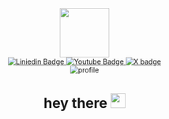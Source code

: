 

<div id ="header" align="center">
  <img src="https://media.giphy.com/media/v1.Y2lkPTc5MGI3NjExbXQ1OGRtdGppNmJicWg3N2tnOGI5dm1pNW96cmUzN2dvaDVzbjFvZyZlcD12MV9pbnRlcm5hbF9naWZfYnlfaWQmY3Q9cw/M9gbBd9nbDrOTu1Mqx/giphy.gif" width="100"/>
</div>

<div id="badges" align="center">
   <a href="https://www.linkedin.com/in/olatunji-a-82749438/">
    <img src="https://img.shields.io/badge/LinkedIn-blue?logo=linkedin&logoColor=white" alt="Liniedin Badge"/>
  </a>
   <a href="https://www.youtube.com/channel/UCkak3GrVYcWPV4FxPQ9brRg"> 
    <img src="https://img.shields.io/badge/Youtube-red?logo=youtube&logoColor=white" alt="Youtube Badge"/>
  </a>
  <a href="www.x.com">
    <img src="https://img.shields.io/badge/X-black?logo=x&logoColor=white" alt="X badge"/>
  </a>
  <div>
     <img src="https://komarev.com/ghpvc/?username=Tjiaz&style=flat-square&color=blue" alt="profile" />
  </div>
  <h1>
    hey there 
    <img src="https://media.giphy.com/media/hvRJCLFzcasrR4ia7z/giphy.gif" width="30px""/>
  </h1>

</div>

 


<!--
**Tjiaz/Tjiaz** is a ✨ _special_ ✨ repository because its `README.md` (this file) appears on your GitHub profile.

Here are some ideas to get you started:

- 🔭 I’m currently working on ...
- 🌱 I’m currently learning ...
- 👯 I’m looking to collaborate on ...
- 🤔 I’m looking for help with ...
- 💬 Ask me about ...
- 📫 How to reach me: ...
- 😄 Pronouns: ...
- ⚡ Fun fact: ...
-->
